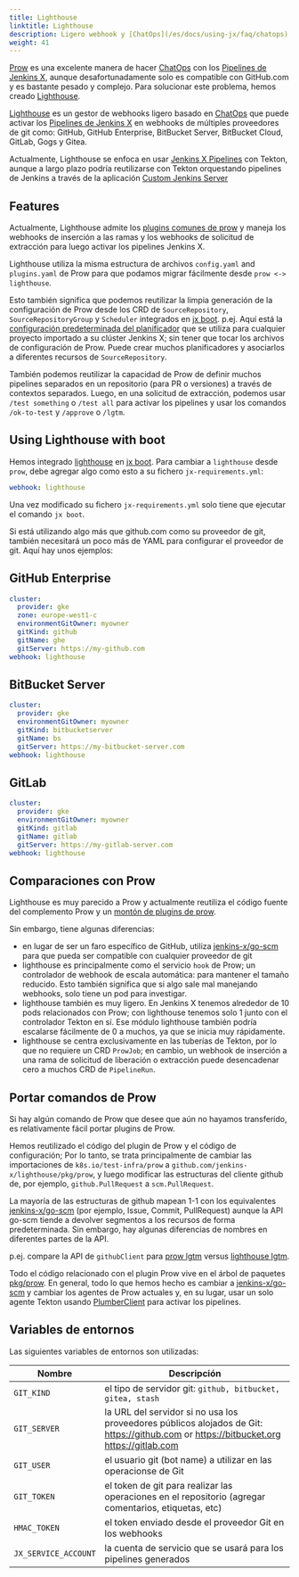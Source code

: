 ```yaml
---
title: Lighthouse
linktitle: Lighthouse
description: Ligero webhook y [ChatOps](/es/docs/using-jx/faq/chatops) para múltiples proveedores git.
weight: 41
---
```


[Prow](https://github.com/kubernetes/test-infra/tree/master/prow) es una excelente manera de hacer [ChatOps](/es/docs/using-jx/faq/chatops) con los [Pipelines de Jenkins X](/es/docs/concepts/jenkins-x-pipelines/), aunque desafortunadamente solo es compatible con GitHub.com y es bastante pesado y complejo. Para solucionar este problema, hemos creado [Lighthouse](https://github.com/jenkins-x/lighthouse).

[Lighthouse](https://github.com/jenkins-x/lighthouse) es un gestor de webhooks ligero basado en [ChatOps](/es/docs/using-jx/faq/chatops) que puede activar los [Pipelines de Jenkins X](/es/docs/concepts/jenkins-x-pipelines/) en webhooks de múltiples proveedores de git como: GitHub, GitHub Enterprise, BitBucket Server, BitBucket Cloud, GitLab, Gogs y Gitea.

Actualmente, Lighthouse se enfoca en usar [Jenkins X Pipelines](/docs/concepts/jenkins-x-pipelines/) con Tekton, aunque a largo plazo podría reutilizarse con Tekton orquestando pipelines de Jenkins a través de la aplicación [Custom Jenkins Server](/docs/managing-jx/common-tasks/custom-jenkins/)

## Features

Actualmente, Lighthouse admite los [plugins comunes de prow](https://github.com/jenkins-x/lighthouse/tree/master/pkg/prow/plugins) y maneja los webhooks de inserción a las ramas y los webhooks de solicitud de extracción para luego activar los pipelines Jenkins X.

Lighthouse utiliza la misma estructura de archivos `config.yaml` and `plugins.yaml` de Prow para que podamos migrar fácilmente desde `prow <-> lighthouse`.

Esto también significa que podemos reutilizar la limpia generación de la configuración de Prow desde los CRD de `SourceRepository`, `SourceRepositoryGroup` y `Scheduler` integrados en [jx boot](/docs/reference/boot/). p.ej. Aquí está la [configuración predeterminada del planificador](https://github.com/jenkins-x/jenkins-x-boot-config/blob/master/env/templates/default-scheduler.yaml) que se utiliza para cualquier proyecto importado a su clúster Jenkins X; sin tener que tocar los archivos de configuración de Prow. Puede crear muchos planificadores y asociarlos a diferentes recursos de `SourceRepository`.

También podemos reutilizar la capacidad de Prow de definir muchos pipelines separados en un repositorio (para PR o versiones) a través de contextos separados. Luego, en una solicitud de extracción, podemos usar `/test something` o `/test all` para activar los pipelines y usar los comandos `/ok-to-test` y `/approve` o `/lgtm`.

## Using Lighthouse with boot

Hemos integrado [lighthouse](https://github.com/jenkins-x/lighthouse) en [jx boot](/docs/reference/boot/). Para cambiar a `lighthouse` desde `prow`, debe agregar algo como esto a su fichero `jx-requirements.yml`:

```yaml
webhook: lighthouse
```

Una vez modificado su fichero `jx-requirements.yml` solo tiene que ejecutar el comando `jx boot`.

Si está utilizando algo más que github.com como su proveedor de git, también necesitará un poco más de YAML para configurar el proveedor de git. Aquí hay unos ejemplos:

## GitHub Enterprise

```yaml
cluster:
  provider: gke
  zone: europe-west1-c
  environmentGitOwner: myowner
  gitKind: github
  gitName: ghe
  gitServer: https://my-github.com
webhook: lighthouse
```

## BitBucket Server

```yaml
cluster:
  provider: gke
  environmentGitOwner: myowner
  gitKind: bitbucketserver
  gitName: bs
  gitServer: https://my-bitbucket-server.com
webhook: lighthouse
```

## GitLab

```yaml
cluster:
  provider: gke
  environmentGitOwner: myowner
  gitKind: gitlab
  gitName: gitlab
  gitServer: https://my-gitlab-server.com
webhook: lighthouse
```

## Comparaciones con Prow

Lighthouse es muy parecido a Prow y actualmente reutiliza el código fuente del complemento Prow y un [montón de plugins de prow](https://github.com/jenkins-x/lighthouse/tree/master/pkg/prow/plugins).

Sin embargo, tiene algunas diferencias:

* en lugar de ser un faro específico de GitHub, utiliza [jenkins-x/go-scm](https://github.com/jenkins-x/go-scm) para que pueda ser compatible con cualquier proveedor de git
* lighthouse es principalmente como el servicio `hook` de Prow; un controlador de webhook de escala automática: para mantener el tamaño reducido. Esto también significa que si algo sale mal manejando webhooks, solo tiene un pod para investigar.
* lighthouse también es muy ligero. En Jenkins X tenemos alrededor de 10 pods relacionados con Prow; con lighthouse tenemos solo 1 junto con el controlador Tekton en sí. Ese módulo lighthouse también podría escalarse fácilmente de 0 a muchos, ya que se inicia muy rápidamente.
* lighthouse se centra exclusivamente en las tuberías de Tekton, por lo que no requiere un CRD `ProwJob`; en cambio, un webhook de inserción a una rama de solicitud de liberación o extracción puede desencadenar cero a muchos CRD de `PipelineRun`.

## Portar comandos de Prow

Si hay algún comando de Prow que desee que aún no hayamos transferido, es relativamente fácil portar plugins de Prow.

Hemos reutilizado el código del plugin de Prow y el código de configuración; Por lo tanto, se trata principalmente de cambiar las importaciones de `k8s.io/test-infra/prow` a `github.com/jenkins-x/lighthouse/pkg/prow`, y luego modificar las estructuras del cliente github de, por ejemplo, `github.PullRequest` a `scm.PullRequest`.

La mayoría de las estructuras de github mapean 1-1 con los equivalentes [jenkins-x/go-scm](https://github.com/jenkins-x/go-scm) (por ejemplo, Issue, Commit, PullRequest) aunque la API go-scm tiende a devolver segmentos a los recursos de forma predeterminada. Sin embargo, hay algunas diferencias de nombres en diferentes partes de la API.

p.ej. compare la API de `githubClient` para [prow lgtm](https://github.com/kubernetes/test-infra/blob/344024d30165cda6f4691cc178f25b16f1a1f5af/prow/plugins/lgtm/lgtm.go#L134-L150) versus [lighthouse lgtm](https://github.com/jenkins-x/lighthouse/blob/master/pkg/prow/plugins/lgtm/lgtm.go#L135-L150).

Todo el código relacionado con el plugin Prow vive en el árbol de paquetes [pkg/prow](https://github.com/jenkins-x/lighthouse/tree/master/pkg/prow). En general, todo lo que hemos hecho es cambiar a [jenkins-x/go-scm](https://github.com/jenkins-x/go-scm) y cambiar los agentes de Prow actuales y, en su lugar, usar un solo agente Tekton usando [PlumberClient](https://github.com/jenkins-x/lighthouse/blob/master/pkg/plumber/interface.go#L3-L6) para activar los pipelines.

## Variables de entornos

Las siguientes variables de entornos son utilizadas:

| Nombre  |  Descripción |
| ------------- | ------------- |
| `GIT_KIND` | el tipo de servidor git: `github, bitbucket, gitea, stash` |
| `GIT_SERVER` | la URL del servidor si no usa los proveedores públicos alojados de Git: https://github.com or https://bitbucket.org https://gitlab.com |
| `GIT_USER` | el usuario git (bot name) a utilizar en las operacionse de Git |
| `GIT_TOKEN` | el token de git para realizar las operaciones en el repositorio (agregar comentarios, etiquetas, etc) |
| `HMAC_TOKEN` | el token enviado desde el proveedor Git en los webhooks |
| `JX_SERVICE_ACCOUNT` | la cuenta de servicio que se usará para los pipelines generados |